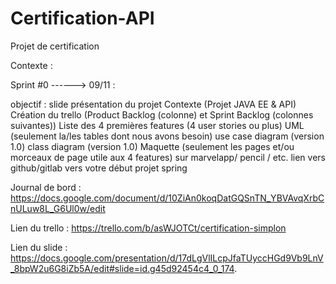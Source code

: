 # Certification-API
Projet de certification

Contexte : 


Sprint #0 ------> 09/11 : 

objectif : slide présentation du projet
Contexte (Projet JAVA EE & API)
Création du trello (Product Backlog (colonne) et Sprint Backlog (colonnes suivantes))
Liste des 4 premières features (4 user stories ou plus)
UML (seulement la/les tables dont nous avons besoin)
use case diagram (version 1.0)
class diagram (version 1.0)
Maquette (seulement les pages et/ou morceaux de page utile aux 4 features)
sur marvelapp/ pencil / etc.
lien vers github/gitlab vers votre début projet spring



Journal de bord : https://docs.google.com/document/d/10ZiAn0koqDatGQSnTN_YBVAvqXrbCnULuw8L_G6Ul0w/edit  

Lien du trello  : https://trello.com/b/asWJOTCt/certification-simplon

Lien du slide : https://docs.google.com/presentation/d/17dLgVlILcpJfaTUyccHGd9Vb9LnV_8bpW2u6G8iZb5A/edit#slide=id.g45d92454c4_0_174.


